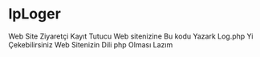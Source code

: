 # IpLoger
Web Site Ziyaretçi Kayıt Tutucu
Web sitenizine <?php include"log.php" ?>  Bu kodu Yazark Log.php Yi Çekebilirsiniz
Web Sitenizin Dili php Olması Lazım
